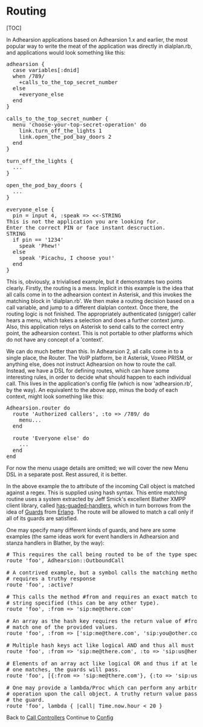 # Routing

[TOC]

In Adhearsion applications based on Adhearsion 1.x and earlier, the most popular way to write the meat of the application was directly in dialplan.rb, and applications would look something like this:

<pre class="brush: ruby;">
adhearsion {
  case variables[:dnid]
  when /789/
    +calls_to_the_top_secret_number
  else
    +everyone_else
  end
}

calls_to_the_top_secret_number {
  menu 'choose-your-top-secret-operation' do
    link.turn_off_the_lights 1
    link.open_the_pod_bay_doors 2
  end
}

turn_off_the_lights {
  ...
}

open_the_pod_bay_doors {
  ...
}

everyone_else {
  pin = input 4, :speak => <<-STRING
This is not the application you are looking for.
Enter the correct PIN or face instant descruction.
STRING
  if pin == '1234'
    speak 'Phew!'
  else
    speak 'Picachu, I choose you!'
  end
}
</pre>

This is, obviously, a trivialised example, but it demonstrates two points clearly. Firstly, the routing is a mess. Implicit in this example is the idea that all calls come in to the adhearsion context in Asterisk, and this invokes the matching block in 'dialplan.rb'. We then make a routing decision based on a call variable, and jump to a different dialplan context. Once there, the routing logic is not finished. The appropriately authenticated (snigger) caller hears a menu, which takes a selection and does a further context jump. Also, this application relys on Asterisk to send calls to the correct entry point, the adhearsion context. This is not portable to other platforms which do not have any concept of a 'context'.

We can do much better than this. In Adhearsion 2, all calls come in to a single place, the Router. The VoIP platform, be it Asterisk, Voxeo PRISM, or anything else, does not instruct Adhearsion on how to route the call. Instead, we have a DSL for defining routes, which can have some interesting rules, in order to decide what should happen to each individual call. This lives in the application's config file (which is now 'adhearsion.rb', by the way). An equivalent to the above app, minus the body of each context, might look something like this:

<pre class="brush: ruby;">
Adhearsion.router do
  route 'Authorized callers', :to => /789/ do
    menu...
  end

  route 'Everyone else' do
    ...
  end
end
</pre>

For now the menu usage details are omitted; we will cover the new Menu DSL in a separate post. Rest assured, it is better.

In the above example the to attribute of the incoming Call object is matched against a regex. This is supplied using hash syntax. This entire matching routine uses a system extracted by Jeff Smick's excellent Blather XMPP client library, called [has-guaded-handlers](https://github.com/adhearsion/has-guarded-handlers), which in turn borrows from the idea of [Guards](http://en.wikibooks.org/wiki/Erlang_Programming/guards) from [Erlang](http://www.erlang.org/). The route will be allowed to match a call only if all of its guards are satisfied.

One may specify many different kinds of guards, and here are some examples (the same ideas work for event handlers in Adhearsion and stanza handlers in Blather, by the way):

<pre class="brush: ruby;">
# This requires the call being routed to be of the type specified.
route 'foo', Adhearsion::OutboundCall

# A contrived example, but a symbol calls the matching method and
# requires a truthy response
route 'foo', :active?

# This calls the method #from and requires an exact match to the
# string specified (this can be any other type).
route 'foo', :from => 'sip:me@there.com'

# An array as the hash key requires the return value of #from to
# match one of the provided values.
route 'foo', :from => ['sip:me@there.com', 'sip:you@other.com']

# Multiple hash keys act like logical AND and thus all must match.
route 'foo', :from => 'sip:me@there.com', :to => 'sip:us@here.com'

# Elements of an array act like logical OR and thus if at least
# one matches, the guards will pass.
route 'foo', [{:from => 'sip:me@there.com'}, {:to => 'sip:us@here.com'}]

# One may provide a lambda/Proc which can perform any arbitrary
# operation upon the call object. A truthy return value passes
# the guard.
route 'foo', lambda { |call| Time.now.hour < 20 }
</pre>

<div class='docs-progress-nav'>
  <span class='back'>
    Back to <a href="/docs/call-controllers">Call Controllers</a>
  </span>
  <span class='forward'>
    Continue to <a href="/docs/config">Config</a>
  </span>
</div>
